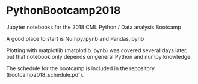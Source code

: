 # PythonBootcamp2018

Jupyter notebooks for the 2018 CML Python / Data analysis Bootcamp

A good place to start is Numpy.ipynb and Pandas.ipynb

Plotting with matplotlib (matplotlib.ipynb) was covered several days later, but that notebook only depends on general Python and numpy knowledge. 

The schedule for the bootcamp is included in the repository (bootcamp2018_schedule.pdf).
